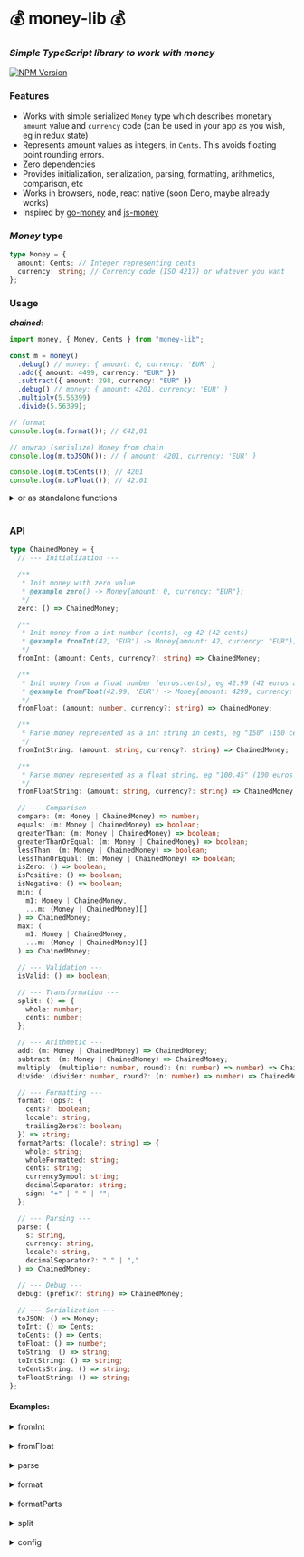 # 💰 money-lib 💰

### _Simple TypeScript library to work with money_

[![NPM Version](https://img.shields.io/npm/v/money-lib)](https://www.npmjs.com/package/money-lib)

### Features

- Works with simple serialized `Money` type which describes monetary `amount` value and `currency` code
  (can be used in your app as you wish, eg in redux state)
- Represents amount values as integers, in `Cents`. This avoids floating point rounding errors.
- Zero dependencies
- Provides initialization, serialization, parsing, formatting, arithmetics, comparison, etc
- Works in browsers, node, react native (soon Deno, maybe already works)
- Inspired by [go-money](https://github.com/Rhymond/go-money) and [js-money](https://github.com/davidkalosi/js-money)

### _Money_ type

```ts
type Money = {
  amount: Cents; // Integer representing cents
  currency: string; // Currency code (ISO 4217) or whatever you want
};
```

### Usage

**_chained_**:

```ts
import money, { Money, Cents } from "money-lib";

const m = money()
  .debug() // money: { amount: 0, currency: 'EUR' }
  .add({ amount: 4499, currency: "EUR" })
  .subtract({ amount: 298, currency: "EUR" })
  .debug() // money: { amount: 4201, currency: 'EUR' }
  .multiply(5.56399)
  .divide(5.56399);

// format
console.log(m.format()); // €42,01

// unwrap (serialize) Money from chain
console.log(m.toJSON()); // { amount: 4201, currency: 'EUR' }

console.log(m.toCents()); // 4201
console.log(m.toFloat()); // 42.01
```

<details>
  <summary>or as standalone functions</summary>

```ts
import * as money from "money-lib";

const accountBalance = { amount: 12345699, currency: "EUR" };
const debitTransaction = money.fromFloat(1.99, "EUR");
const balanceAfterDebit = money.subtract(accountBalance, debitTransaction);
const interestRate = 0.12;
const finalBalance = money.add(
  balanceAfterDebit,
  money.multiply(balanceAfterDebit, interestRate)
);

console.log(money.format(finalBalance)); // €138.269,60
```

</details>
<br/>

### API

```ts
type ChainedMoney = {
  // --- Initialization ---

  /**
   * Init money with zero value
   * @example zero() -> Money{amount: 0, currency: "EUR"};
   */
  zero: () => ChainedMoney;

  /**
   * Init money from a int number (cents), eg 42 (42 cents)
   * @example fromInt(42, 'EUR') -> Money{amount: 42, currency: "EUR"};
   */
  fromInt: (amount: Cents, currency?: string) => ChainedMoney;

  /**
   * Init money from a float number (euros.cents), eg 42.99 (42 euros and 99 cents)
   * @example fromFloat(42.99, 'EUR') -> Money{amount: 4299, currency: "EUR"};
   */
  fromFloat: (amount: number, currency?: string) => ChainedMoney;

  /**
   * Parse money represented as a int string in cents, eg "150" (150 cents)
   */
  fromIntString: (amount: string, currency?: string) => ChainedMoney;

  /**
   * Parse money represented as a float string, eg "100.45" (100 euros and 45 cents)
   */
  fromFloatString: (amount: string, currency?: string) => ChainedMoney;

  // --- Comparison ---
  compare: (m: Money | ChainedMoney) => number;
  equals: (m: Money | ChainedMoney) => boolean;
  greaterThan: (m: Money | ChainedMoney) => boolean;
  greaterThanOrEqual: (m: Money | ChainedMoney) => boolean;
  lessThan: (m: Money | ChainedMoney) => boolean;
  lessThanOrEqual: (m: Money | ChainedMoney) => boolean;
  isZero: () => boolean;
  isPositive: () => boolean;
  isNegative: () => boolean;
  min: (
    m1: Money | ChainedMoney,
    ...m: (Money | ChainedMoney)[]
  ) => ChainedMoney;
  max: (
    m1: Money | ChainedMoney,
    ...m: (Money | ChainedMoney)[]
  ) => ChainedMoney;

  // --- Validation ---
  isValid: () => boolean;

  // --- Transformation ---
  split: () => {
    whole: number;
    cents: number;
  };

  // --- Arithmetic ---
  add: (m: Money | ChainedMoney) => ChainedMoney;
  subtract: (m: Money | ChainedMoney) => ChainedMoney;
  multiply: (multiplier: number, round?: (n: number) => number) => ChainedMoney;
  divide: (divider: number, round?: (n: number) => number) => ChainedMoney;

  // --- Formatting ---
  format: (ops?: {
    cents?: boolean;
    locale?: string;
    trailingZeros?: boolean;
  }) => string;
  formatParts: (locale?: string) => {
    whole: string;
    wholeFormatted: string;
    cents: string;
    currencySymbol: string;
    decimalSeparator: string;
    sign: "+" | "-" | "";
  };

  // --- Parsing ---
  parse: (
    s: string,
    currency: string,
    locale?: string,
    decimalSeparator?: "." | ","
  ) => ChainedMoney;

  // --- Debug ---
  debug: (prefix?: string) => ChainedMoney;

  // --- Serialization ---
  toJSON: () => Money;
  toInt: () => Cents;
  toCents: () => Cents;
  toFloat: () => number;
  toString: () => string;
  toIntString: () => string;
  toCentsString: () => string;
  toFloatString: () => string;
};
```

#### Examples:

<details>
  <summary>fromInt</summary>

```js
fromInt(4299, 'EUR') -> Money{amount: 4299, currency: "EUR"};
```

</details>
<br/>

<details>
  <summary>fromFloat</summary>

```js
fromFloat(42.99, 'EUR') -> Money{amount: 4299, currency: "EUR"};
fromFloat(42.999, 'EUR') -> Money{amount: 4299, currency: "EUR"};
fromFloat(42.9, 'EUR') -> Money{amount: 4290, currency: "EUR"};
```

</details>
<br/>

<details>
  <summary>parse</summary>

```js
parse("€123.555,99") -> Money{amount: 12355599, currency: "EUR"};

// default currency
parse("123.555,99") -> Money{amount: 12355599, currency: "EUR"};

// comma decimal separator
parse("€123555,99") -> Money{amount: 12355599, currency: "EUR"};

// dot decimal separator
parse("€123555.99") -> Money{amount: 12355599, currency: "EUR"};

// no fraction digits
parse("4299") -> Money{amount: 429900, currency: "EUR"};

// 1 fraction digit
parse("€123555.1") -> Money{amount: 12355510, currency: "EUR"};

// more than 2 fraction digits
parse("€123555.999") -> Money{amount: 12355599, currency: "EUR"};

// invalid input
parse("€123555.99") -> Money{amount: 0, currency: "EUR"};
```

</details>
<br/>

<details>
  <summary>format</summary>

```js
format({amount: 12355599, currency: 'EUR'}) -> "€123.555,99"
```

</details>
<br/>

<details>
  <summary>formatParts</summary>

```js
formatParts({amount: 12355599, currency: 'EUR'}) -> {
  whole: '123555',
  wholeFormatted: '123.555',
  cents: '99',
  currencySymbol: '€',
  decimalSeparator: ',',
}
```

</details>
<br/>

<details>
  <summary>split</summary>

```js
split({amount: 4599, currency: 'EUR'}) -> {whole: 45, fraction: 99}
```

</details>
<br/>

<details>
  <summary>config</summary>

```ts
type Config = {
  defaultCurrency?: string;
  currencies?: Array<{
    code: "EUR";
    symbol: "€";
    decimalSeparator: "." | ",";
  }>;
};

money.config({
  defaultCurrency: "EUR",
  currencies: [
    {
      code: "EUR",
      symbol: "€",
      decimalSeparator: ",",
    },
    {
      code: "USD",
      symbol: "$",
      decimalSeparator: ".",
    },
  ],
});
```

</details>
